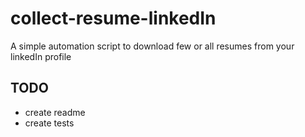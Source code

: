 # collect-resume-linkedIn
A simple automation script to download few or all resumes from your linkedIn profile

## TODO
* create readme
* create tests
